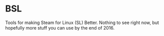 # BSL
Tools for making Steam for Linux (SL) Better. 
Nothing to see right now, but hopefully more stuff you can use by the end of 2016.
